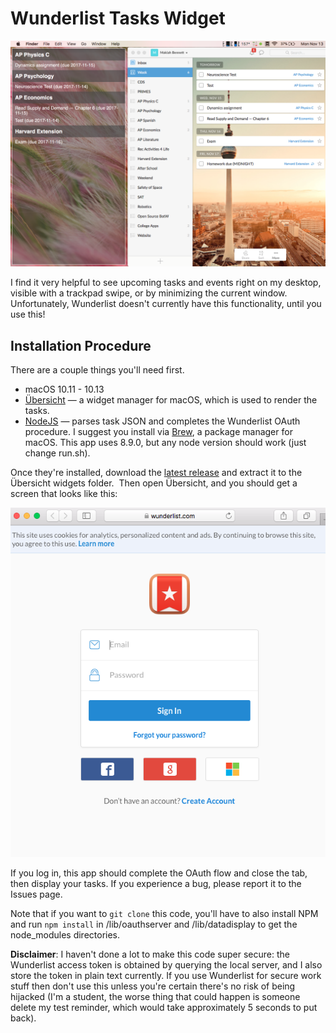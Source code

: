 # Wunderlist Tasks Widget

![Screenshot](/doc/Screenshot.png?raw=true "Screenshot")

I find it very helpful to see upcoming tasks and events right on my desktop, visible with a trackpad swipe, or by minimizing the current window.  Unfortunately, Wunderlist doesn't currently have this functionality, until you use this!

## Installation Procedure
There are a couple things you'll need first.   
* macOS 10.11 - 10.13
* [Übersicht](http://tracesof.net/uebersicht/) — a widget manager for macOS, which is used to render the tasks. 
* [NodeJS](https://nodejs.org) — parses task JSON and completes the Wunderlist OAuth procedure.  I suggest you install via [Brew](https://brew.sh), a package manager for macOS.  This app uses 8.9.0, but any node version should work (just change run.sh).  

Once they're installed, download the [latest release](https://github.com/Makiah/WunderlistTasksWidget/releases) and extract it to the Übersicht widgets folder.  Then open Übersicht, and you should get a screen that looks like this: 

![Request Auth](/doc/Login.png?raw=true "Login")

If you log in, this app should complete the OAuth flow and close the tab, then display your tasks.  If you experience a bug, please report it to the Issues page.  

Note that if you want to ```git clone``` this code, you'll have to also install NPM and run ```npm install``` in /lib/oauthserver and /lib/datadisplay to get the node_modules directories.  

**Disclaimer**: I haven't done a lot to make this code super secure: the Wunderlist access token is obtained by querying the local server, and I also store the token in plain text currently.  If you use Wunderlist for secure work stuff then don't use this unless you're certain there's no risk of being hijacked (I'm a student, the worse thing that could happen is someone delete my test reminder, which would take approximately 5 seconds to put back).  
